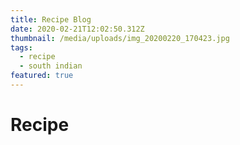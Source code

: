 ```yaml
---
title: Recipe Blog
date: 2020-02-21T12:02:50.312Z
thumbnail: /media/uploads/img_20200220_170423.jpg
tags:
  - recipe
  - south indian
featured: true
---
```

# Recipe
